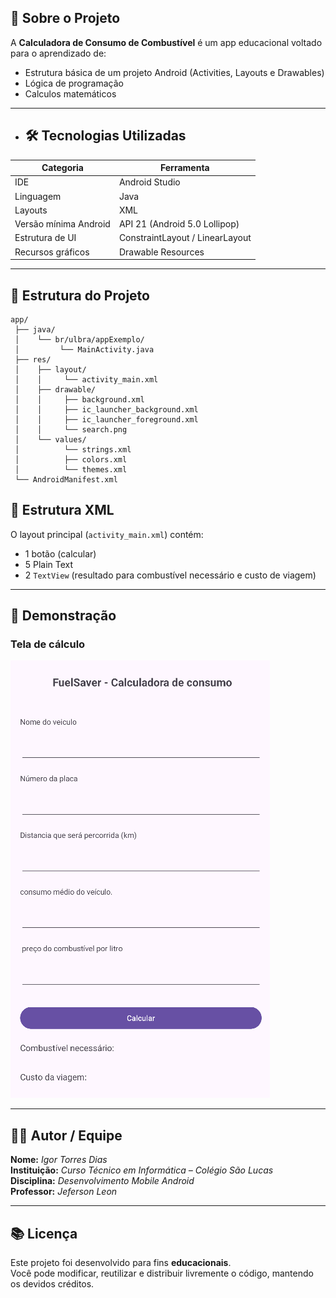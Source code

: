 ## 🧠 Sobre o Projeto

A **Calculadora de Consumo de Combustível** é um app educacional voltado para o aprendizado de:

- Estrutura básica de um projeto Android (Activities, Layouts e Drawables)
- Lógica de programação
- Calculos matemáticos

---

- ## 🛠️ Tecnologias Utilizadas


| Categoria | Ferramenta |
|------------|-------------|
| IDE | Android Studio |
| Linguagem | Java |
| Layouts | XML |
| Versão mínima Android | API 21 (Android 5.0 Lollipop) |
| Estrutura de UI | ConstraintLayout / LinearLayout |
| Recursos gráficos | Drawable Resources |

---

## 📱 Estrutura do Projeto

```
app/
 ├── java/
 │    └── br/ulbra/appExemplo/
 │         └── MainActivity.java
 ├── res/
 │    ├── layout/
 │    │     └── activity_main.xml
 │    ├── drawable/
 │    │     ├── background.xml
 │    │     ├── ic_launcher_background.xml
 │    │     ├── ic_launcher_foreground.xml
 │    │     └── search.png
 │    └── values/
 │          └── strings.xml
 │          ├── colors.xml
 │          └── themes.xml
 └── AndroidManifest.xml
```



## 🧰 Estrutura XML

O layout principal (`activity_main.xml`) contém:
- 1 botão (calcular)
- 5 Plain Text
- 2 `TextView` (resultado para combustível necessário e custo de viagem)

---

## 📸 Demonstração

### Tela de cálculo

![Figura 1:](/imagens/img.png)

---

## 👩‍💻 Autor / Equipe

**Nome:** *Igor Torres Dias*  
**Instituição:** *Curso Técnico em Informática – Colégio São Lucas*  
**Disciplina:** *Desenvolvimento Mobile Android*  
**Professor:** *Jeferson Leon*  

---

## 📚 Licença

Este projeto foi desenvolvido para fins **educacionais**.  
Você pode modificar, reutilizar e distribuir livremente o código, mantendo os devidos créditos.
